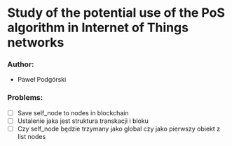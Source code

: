 # Study of the potential use of the PoS algorithm in Internet of Things networks

### Author:
- Paweł Podgórski

### Problems:
 - [ ] Save self_node to nodes in blockchain
 - [ ] Ustalenie jaka jest struktura transkacji i bloku
 - [ ] Czy self_node będzie trzymany jako global czy jako pierwszy obiekt z list nodes
